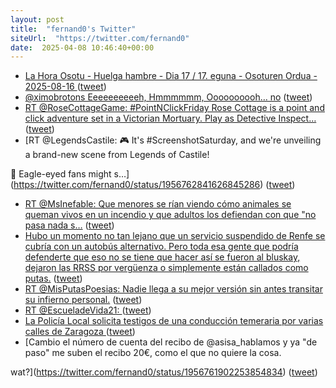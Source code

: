 ```yaml
---
layout: post
title:  "fernand0's Twitter"
siteUrl:  "https://twitter.com/fernand0"
date:  2025-04-08 10:46:40+00:00
---
```

*  [La Hora Osotu - Huelga hambre - Dia 17 / 17. eguna - Osoturen Ordua - 2025-08-16 ](https://t.co/RwdkUz5qlS) ([tweet](https://twitter.com/fernand0/status/1956763530579116186))
*  [@ximobrotons Eeeeeeeeeeh, Hmmmmmm, Oooooooooh… no](https://twitter.com/fernand0/status/1956763120783052929) ([tweet](https://twitter.com/fernand0/status/1956763120783052929))
*  [RT @RoseCottageGame: #PointNClickFriday  Rose Cottage is a point and click adventure set in a Victorian Mortuary. Play as Detective Inspect…](https://twitter.com/fernand0/status/1956762907926274491) ([tweet](https://twitter.com/fernand0/status/1956762907926274491))
*  [RT @LegendsCastile: 🎮 It's #ScreenshotSaturday, and we're unveiling a brand-new scene from Legends of Castile!  

👀 Eagle-eyed fans might s…](https://twitter.com/fernand0/status/1956762841626845286) ([tweet](https://twitter.com/fernand0/status/1956762841626845286))
*  [RT @MsInefable: Que menores se rían viendo cómo animales se queman vivos en un incendio y que adultos los defiendan con que "no pasa nada s…](https://twitter.com/fernand0/status/1956762517155500408) ([tweet](https://twitter.com/fernand0/status/1956762517155500408))
*  [Hubo un momento no tan lejano que un servicio suspendido de Renfe se cubría con un autobús alternativo. Pero toda esa gente que podría defenderte que eso no se tiene que hacer así se fueron al bluskay, dejaron las RRSS por vergüenza o simplemente están callados como putas.](https://twitter.com/fernand0/status/1956762496456679516) ([tweet](https://twitter.com/fernand0/status/1956762496456679516))
*  [RT @MisPutasPoesias: Nadie llega a su mejor versión sin antes transitar su infierno personal.](https://twitter.com/fernand0/status/1956762444912885778) ([tweet](https://twitter.com/fernand0/status/1956762444912885778))
*  [RT @EscueladeVida21: ](https://t.co/z4PEBdndVL) ([tweet](https://twitter.com/fernand0/status/1956762284979838998))
*  [La Policía Local solicita testigos de una conducción temeraria por varias calles de Zaragoza ](https://t.co/8iA6hMdBOc) ([tweet](https://twitter.com/fernand0/status/1956762189836034138))
*  [Cambio el número de cuenta del recibo de @asisa_hablamos  y ya "de paso" me suben el recibo 20€, como el que no quiere la cosa. 

wat?](https://twitter.com/fernand0/status/1956761902253854834) ([tweet](https://twitter.com/fernand0/status/1956761902253854834))
